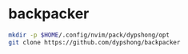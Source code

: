 # backpacker
```bash
mkdir -p $HOME/.config/nvim/pack/dypshong/opt
git clone https://github.com/dypshong/backpacker
```
